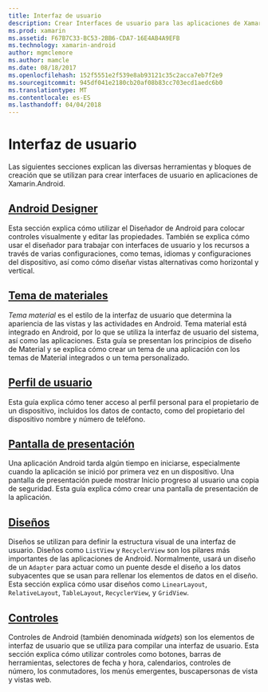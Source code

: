 ```yaml
---
title: Interfaz de usuario
description: Crear Interfaces de usuario para las aplicaciones de Xamarin.Android
ms.prod: xamarin
ms.assetid: F67B7C33-BC53-2BB6-CDA7-16E4AB4A9EFB
ms.technology: xamarin-android
author: mgmclemore
ms.author: mamcle
ms.date: 08/18/2017
ms.openlocfilehash: 152f5551e2f539e8ab93121c35c2acca7eb7f2e9
ms.sourcegitcommit: 945df041e2180cb20af08b83cc703ecd1aedc6b0
ms.translationtype: MT
ms.contentlocale: es-ES
ms.lasthandoff: 04/04/2018
---
```

# <a name="user-interface"></a>Interfaz de usuario

Las siguientes secciones explican las diversas herramientas y bloques de creación que se utilizan para crear interfaces de usuario en aplicaciones de Xamarin.Android.

## <a name="android-designerandroiduser-interfaceandroid-designerindexmd"></a>[Android Designer](~/android/user-interface/android-designer/index.md)

Esta sección explica cómo utilizar el Diseñador de Android para colocar controles visualmente y editar las propiedades. También se explica cómo usar el diseñador para trabajar con interfaces de usuario y los recursos a través de varias configuraciones, como temas, idiomas y configuraciones del dispositivo, así como cómo diseñar vistas alternativas como horizontal y vertical.

## <a name="material-themeandroiduser-interfacematerial-thememd"></a>[Tema de materiales](~/android/user-interface/material-theme.md)

*Tema material* es el estilo de la interfaz de usuario que determina la apariencia de las vistas y las actividades en Android. Tema material está integrado en Android, por lo que se utiliza la interfaz de usuario del sistema, así como las aplicaciones. Esta guía se presentan los principios de diseño de Material y se explica cómo crear un tema de una aplicación con los temas de Material integrados o un tema personalizado.

## <a name="user-profileandroiduser-interfaceuser-profilemd"></a>[Perfil de usuario](~/android/user-interface/user-profile.md)

Esta guía explica cómo tener acceso al perfil personal para el propietario de un dispositivo, incluidos los datos de contacto, como del propietario del dispositivo nombre y número de teléfono.

## <a name="splash-screenandroiduser-interfacesplash-screenmd"></a>[Pantalla de presentación](~/android/user-interface/splash-screen.md)

Una aplicación Android tarda algún tiempo en iniciarse, especialmente cuando la aplicación se inició por primera vez en un dispositivo. Una pantalla de presentación puede mostrar Inicio progreso al usuario una copia de seguridad. Esta guía explica cómo crear una pantalla de presentación de la aplicación.

## <a name="layoutsandroiduser-interfacelayoutsindexmd"></a>[Diseños](~/android/user-interface/layouts/index.md)

Diseños se utilizan para definir la estructura visual de una interfaz de usuario.
Diseños como `ListView` y `RecyclerView` son los pilares más importantes de las aplicaciones de Android. Normalmente, usará un diseño de un `Adapter` para actuar como un puente desde el diseño a los datos subyacentes que se usan para rellenar los elementos de datos en el diseño. Esta sección explica cómo usar diseños como `LinearLayout`, `RelativeLayout`, `TableLayout`, `RecyclerView`, y `GridView`.

## <a name="controlsandroiduser-interfacecontrolsindexmd"></a>[Controles](~/android/user-interface/controls/index.md)

Controles de Android (también denominada *widgets*) son los elementos de interfaz de usuario que se utiliza para compilar una interfaz de usuario. Esta sección explica cómo utilizar controles como botones, barras de herramientas, selectores de fecha y hora, calendarios, controles de número, los conmutadores, los menús emergentes, buscapersonas de vista y vistas web.

